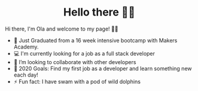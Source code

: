 <h1 align="center">Hello there 👋🏿</h1>

Hi there, I'm Ola and welcome to my page! 👋🏿
- 📖 Just Graduated from a 16 week intensive bootcamp with Makers Academy.  
- 💻 I'm currently looking for a job as a full stack developer
- 👯 I’m looking to collaborate with other developers
- 🥅 2020 Goals: Find my first job as a developer and learn something new each day!
- ⚡ Fun fact: I have swam with a pod of wild dolphins 


